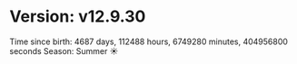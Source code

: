 # Version: v12.9.30
Time since birth: 4687 days, 112488 hours, 6749280 minutes, 404956800 seconds
Season: Summer ☀️
